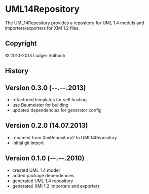 UML14Repository
===============
The UML14Repository provides a repository for UML 1.4 models and importers/exporters for XMI 1.2 files.

Copyright
---------
© 2010-2013 Ludger Solbach

History
-------

Version 0.3.0 (--.--.2013)
--------------------------
* refactored templates for self hosting
* use Baumeister for building
* updated dependencies for generator config


Version 0.2.0 (14.07.2013)
--------------------------
* renamed from XmiRepository2 to UML14Repository
* initial git import


Version 0.1.0 (--.--.2010)
--------------------------
* created UML 1.4 model 
* added package dependencies
* generated UML 1.4 repository
* generated XMI 1.2 importers and exporters